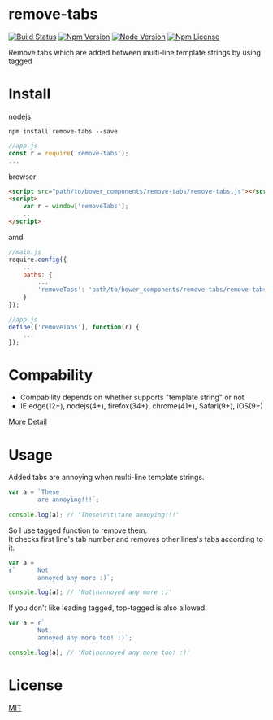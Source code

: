 # remove-tabs
[![Build Status](https://travis-ci.org/Wooooo/remove-tabs.svg?branch=master)](https://travis-ci.org/Wooooo/remove-tabs)
[![Npm Version](https://img.shields.io/npm/v/remove-tabs.svg)](https://npmjs.org/wooooo/remove-tabs)
[![Node Version](https://img.shields.io/node/v/remove-tabs.svg)](https://npmjs.org/wooooo/remove-tabs)
[![Npm License](https://img.shields.io/npm/l/remove-tabs.svg)](https://npmjs.org/wooooo/remove-tabs)

Remove tabs which are added between multi-line template strings by using tagged

<a name="install"></a>
# Install
nodejs
```
npm install remove-tabs --save
```

```javascript
//app.js
const r = require('remove-tabs');
...
```

browser
```html
<script src="path/to/bower_components/remove-tabs/remove-tabs.js"></script>
<script>
	var r = window['removeTabs'];
	...
</script>
```

amd
```javascript
//main.js
require.config({
	...
	paths: {
		...
		'removeTabs': 'path/to/bower_components/remove-tabs/remove-tabs'
	}
});
```

```javascript
//app.js
define(['removeTabs'], function(r) {
	...
});
```

<a name="compability"></a>
# Compability
- Compability depends on whether supports "template string" or not
- IE edge(12+), nodejs(4+), firefox(34+), chrome(41+), Safari(9+), iOS(9+)

[More Detail](https://kangax.github.io/compat-table/es6/#test-template_strings)
<a name="usage"></a>
# Usage
Added tabs are annoying when multi-line template strings.
```javascript
var a = `These
		are annoying!!!`;
		
console.log(a); // 'These\n\t\tare annoying!!!'
```

So I use tagged function to remove them. <br/>
It checks first line's tab number and removes other lines's tabs according to it.

```javascript
var a = 
r`		Not
		annoyed any more :)`;

console.log(a); // 'Not\nannoyed any more :)'
```

If you don't like leading tagged, top-tagged is also allowed.


```javascript
var a = r`
		Not
		annoyed any more too! :)`;

console.log(a); // 'Not\nannoyed any more too! :)'

```

<a name="license"></a>
# License
[MIT](LICENSE)
